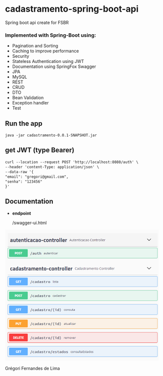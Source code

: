 
# cadastramento-spring-boot-api
 Spring boot api create for FSBR

### Implemented with Spring-Boot using:
- Pagination and Sorting
- Caching to improve performance
- Security
- Stateless Authentication using JWT
- Documentation using SpringFox Swagger
- JPA
- MySQL
- REST
- CRUD
- DTO
- Bean Validation
- Exception handler
- Test

## Run the app

    java -jar cadastramento-0.0.1-SNAPSHOT.jar
    
## get JWT (type Bearer)

    curl --location --request POST 'http://localhost:8080/auth' \
	--header 'content-Type: application/json' \
	--data-raw '{
	"email": "gregori@gmail.com",
	"senha": "123456"
	}'


**Documentation**
----
* **endpoint**

  /swagger-ui.html
  
![](https://raw.githubusercontent.com/gregoriLima/cadastramento-spring-boot-api/main/src/main/resources/static/swagger.png)

Grégori Fernandes de Lima